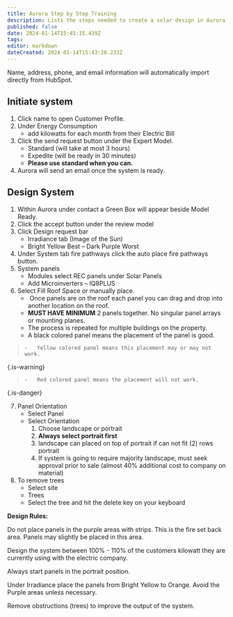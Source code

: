 ```yaml
---
title: Aurora Step by Step Training
description: Lists the steps needed to create a solar design in Aurora
published: false
date: 2024-01-14T15:45:15.439Z
tags: 
editor: markdown
dateCreated: 2024-01-14T15:43:28.233Z
---
```


Name, address, phone, and email information will automatically import directly from HubSpot.

## Initiate system

1.  Click name to open Customer Profile.
2.  Under Energy Consumption 
    -   add kilowatts for each month from their Electric Bill
3.  Click the send request button under the Expert Model.
    -   Standard (will take at most 3 hours)
    -   Expedite (will be ready in 30 minutes)
    -   **Please use standard when you can.**
4.  Aurora will send an email once the system is ready.

## Design System

1.  Within Aurora under contact a Green Box will appear beside Model Ready.
2.  Click the accept button under the review model
3.  Click Design request bar
    -   Irradiance tab (Image of the Sun) 
    -   Bright Yellow Best – Dark Purple Worst
4.  Under System tab fire pathways click the auto place fire pathways button.
5.  System panels 
    -   Modules select REC panels under Solar Panels
    -   Add Microinverters – IQ8PLUS
6.  Select Fill Roof Space or manually place. 
    -    Once panels are on the roof each panel you can drag and drop into another location on the roof.
    -   **MUST HAVE MINIMUM** 2 panels together. No singular panel arrays or mounting planes.
    -   The process is repeated for multiple buildings on the property.
    -   A black colored panel means the placement of the panel is good.
>     -   Yellow colored panel means this placement may or may not work.
{.is-warning}
>
>     -   Red colored panel means the placement will not work.
{.is-danger}

7.  Panel Orientation
    -   Select Panel
    -   Select Orientation
        1.  Choose landscape or portrait
        2.  **Always select portrait first**
        3.  landscape can placed on top of portrait if can not fit (2) rows portrait
        4.  If system is going to require majority landscape, must seek approval prior to sale (almost 40% additional cost to company on material)
8.  To remove trees
    -   Select site
    -   Trees
    -   Select the tree and hit the delete key on your keyboard

**Design Rules:**

Do not place panels in the purple areas with strips. This is the fire set back area. Panels may slightly be placed in this area.

Design the system between 100% - 110% of the customers kilowatt they are currently using with the electric company.

Always start panels in the portrait position.

Under Irradiance place the panels from Bright Yellow to Orange. Avoid the Purple areas unless necessary.

Remove obstructions (trees) to improve the output of the system.